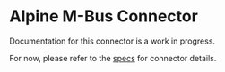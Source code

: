 # Alpine M-Bus Connector
Documentation for this connector is a work in progress.

For now, please refer to the [specs](specs.yaml) for connector details.
